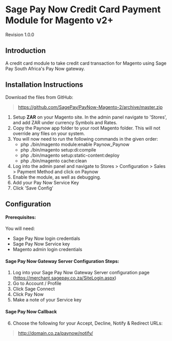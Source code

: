 Sage Pay Now Credit Card Payment Module for Magento v2+
=======================================================

Revision 1.0.0

Introduction
------------
A credit card module to take credit card transaction for Magento using Sage Pay South Africa's Pay Now gateway.

Installation Instructions
-------------------------
Download the files from GitHub:

> https://github.com/SagePay/PayNow-Magento-2/archive/master.zip

1. Setup **ZAR** on your Magento site. In the admin panel navigate to 'Stores', and add ZAR under currency Symbols and Rates.
2. Copy the Paynow app folder to your root Magento folder.
    This will not override any files on your system.
3. You will now need to run the following commands in the given order:
    - php ./bin/magento module:enable Paynow_Paynow
    - php ./bin/magento setup:di:compile
    - php ./bin/magento setup:static-content:deploy
    - php ./bin/magento cache:clean
4. Log into the admin panel and navigate to Stores > Configuration > Sales > Payment Method and click on Paynow
5. Enable the module, as well as debugging. 
6. Add your Pay Now Service Key
7. Click 'Save Config'

Configuration
-------------

#### Prerequisites:

You will need:

* Sage Pay Now login credentials
* Sage Pay Now Service key
* Magento admin login credentials

#### Sage Pay Now Gateway Server Configuration Steps:

1. Log into your Sage Pay Now Gateway Server configuration page (https://merchant.sagepay.co.za/SiteLogin.aspx)
2. Go to Account / Profile
3. Click Sage Connect
4. Click Pay Now
5. Make a note of your Service key

#### Sage Pay Now Callback

6. Choose the following for your Accept, Decline, Notify & Redirect URLs:

> http://domain.co.za/paynow/notify/
